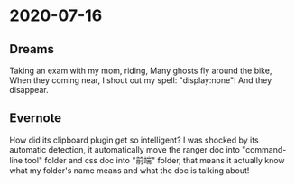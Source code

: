 # 2020-07-16

## Dreams

Taking an exam with my mom, riding, Many ghosts fly around the bike, When they coming near, I shout out my spell: "display:none"! And they disappear.

## Evernote

How did its clipboard plugin get so intelligent? I was shocked by its automatic detection, it automatically move the ranger doc
into "command-line tool" folder and css doc into "前端" folder, that means it actually know what my folder's name means and what the doc is talking about! 






